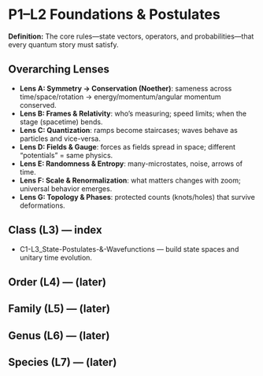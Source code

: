 # P1–L2 Foundations & Postulates
**Definition:** The core rules—state vectors, operators, and probabilities—that every quantum story must satisfy.
## Overarching Lenses

- **Lens A: Symmetry -> Conservation (Noether)**: sameness across time/space/rotation → energy/momentum/angular momentum conserved.
- **Lens B: Frames & Relativity**: who’s measuring; speed limits; when the stage (spacetime) bends.
- **Lens C: Quantization**: ramps become staircases; waves behave as particles and vice-versa.
- **Lens D: Fields & Gauge**: forces as fields spread in space; different “potentials” = same physics.
- **Lens E: Randomness & Entropy**: many-microstates, noise, arrows of time.
- **Lens F: Scale & Renormalization**: what matters changes with zoom; universal behavior emerges.
- **Lens G: Topology & Phases**: protected counts (knots/holes) that survive deformations.

## Class (L3) — index
- C1-L3_State-Postulates-&-Wavefunctions — build state spaces and unitary time evolution.
## Order (L4) — (later)
## Family (L5) — (later)
## Genus (L6) — (later)
## Species (L7) — (later)

